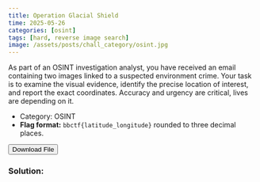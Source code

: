 ```yaml
---
title: Operation Glacial Shield
time: 2025-05-26
categories: [osint]
tags: [hard, reverse image search]
image: /assets/posts/chall_category/osint.jpg
---
```


As part of an OSINT investigation analyst, you have received an email containing two images linked to a suspected environment crime. Your task is to examine the visual evidence, identify the precise location of interest, and report the exact coordinates. Accuracy and urgency are critical, lives are depending on it. 

- Category: OSINT
- **Flag format:** `bbctf{latitude_longitude}` rounded to three decimal places.

<button onclick="downloadFile()">Download File</button>

<script>
function downloadFile() {
    const link = document.createElement('a');
    link.href = 'https://github.com/0x251e-challenge/challenges/raw/main/union-depository/osint/operation-glacial-sheild/operation_glacial_shield.eml';
    link.download = 'operation_glacial_shield.eml';
    link.click();
}
</script>

### Solution:


